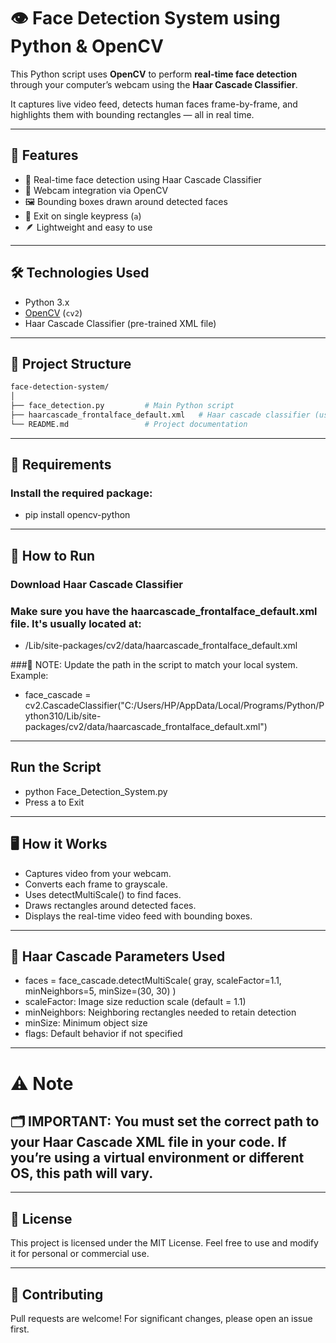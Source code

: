 # 👁️ Face Detection System using Python & OpenCV

This Python script uses **OpenCV** to perform **real-time face detection** through your computer’s webcam using the **Haar Cascade Classifier**.

It captures live video feed, detects human faces frame-by-frame, and highlights them with bounding rectangles — all in real time.

---

## 📌 Features

- 🧠 Real-time face detection using Haar Cascade Classifier
- 🎥 Webcam integration via OpenCV
- 🖼️ Bounding boxes drawn around detected faces
- 🛑 Exit on single keypress (`a`)
- 🪶 Lightweight and easy to use

---

## 🛠️ Technologies Used

- Python 3.x
- [OpenCV](https://opencv.org/) (`cv2`)
- Haar Cascade Classifier (pre-trained XML file)

---

## 📁 Project Structure

```bash
face-detection-system/
│
├── face_detection.py         # Main Python script
├── haarcascade_frontalface_default.xml   # Haar cascade classifier (use local path)
└── README.md                 # Project documentation
```

---

## 🧾 Requirements
### Install the required package:

- pip install opencv-python

---

## 🚀 How to Run

### Download Haar Cascade Classifier
### Make sure you have the haarcascade_frontalface_default.xml file. It's usually located at:
- <your-python-install-path>/Lib/site-packages/cv2/data/haarcascade_frontalface_default.xml

###📌 NOTE: Update the path in the script to match your local system. Example:
- face_cascade = cv2.CascadeClassifier("C:/Users/HP/AppData/Local/Programs/Python/Python310/Lib/site-packages/cv2/data/haarcascade_frontalface_default.xml")

--- 

## Run the Script
- python Face_Detection_System.py
- Press a to Exit

--- 

## 🖥️ How it Works
- Captures video from your webcam.
- Converts each frame to grayscale.
- Uses detectMultiScale() to find faces.
- Draws rectangles around detected faces.
- Displays the real-time video feed with bounding boxes.

---

## 🧠 Haar Cascade Parameters Used

- faces = face_cascade.detectMultiScale(
    gray, 
    scaleFactor=1.1, 
    minNeighbors=5, 
    minSize=(30, 30)
)
- scaleFactor: Image size reduction scale (default = 1.1)
- minNeighbors: Neighboring rectangles needed to retain detection
- minSize: Minimum object size
- flags: Default behavior if not specified

---

# ⚠️ Note
## 🗂️ IMPORTANT: You must set the correct path to your Haar Cascade XML file in your code. If you’re using a virtual environment or different OS, this path will vary.

---

## 📄 License
This project is licensed under the MIT License. Feel free to use and modify it for personal or commercial use.

---

## 🤝 Contributing
Pull requests are welcome! For significant changes, please open an issue first.
